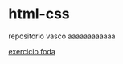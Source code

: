 # html-css
 repositorio vasco
 aaaaaaaaaaaa


<a href="https://pedrowoo.github.io/html-css/curso/exercicios/ex022/index.html"> exercicio foda </a>
